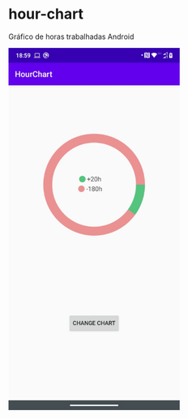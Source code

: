 # hour-chart
Gráfico de horas trabalhadas Android

<img src="example.jpeg" alt="drawing" width="338" heigh="600"/>

